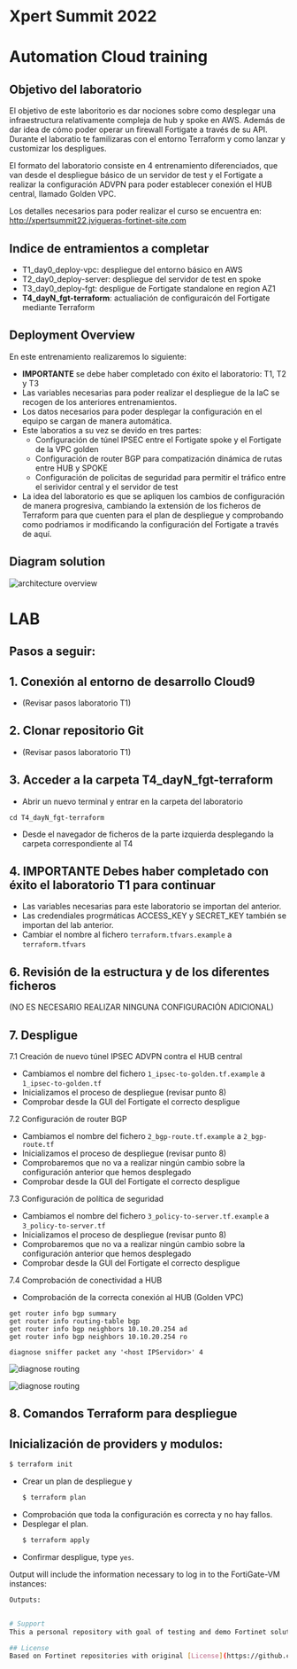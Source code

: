 # Xpert Summit 2022
# Automation Cloud training
## Objetivo del laboratorio
El objetivo de este laboritorio es dar nociones sobre como desplegar una infraestructura relativamente compleja de hub y spoke en AWS. Además de dar idea de cómo poder operar un firewall Fortigate a través de su API. Durante el laboratio te familizaras con el entorno Terraform y como lanzar y customizar los despligues. 

El formato del laboratorio consiste en 4 entrenamiento diferenciados, que van desde el despliegue básico de un servidor de test y el Fortigate a realizar la configuración ADVPN para poder establecer conexión el HUB central, llamado Golden VPC. 

Los detalles necesarios para poder realizar el curso se encuentra en: 
http://xpertsummit22.jvigueras-fortinet-site.com

## Indice de entramientos a completar
* T1_day0_deploy-vpc: despliegue del entorno básico en AWS
* T2_day0_deploy-server: despliegue del servidor de test en spoke
* T3_day0_deploy-fgt: despligue de Fortigate standalone en region AZ1
* **T4_dayN_fgt-terraform**: actualiación de configuraicón del Fortigate mediante Terraform

## Deployment Overview

En este entrenamiento realizaremos lo siguiente:
- **IMPORTANTE** se debe haber completado con éxito el laboratorio: T1, T2 y T3
- Las variables necesarias para poder realizar el despliegue de la IaC se recogen de los anteriores entrenamientos.
- Los datos necesarios para poder desplegar la configuración en el equipo se cargan de manera automática.
- Este laboratios a su vez se devido en tres partes:
  - Configuración de túnel IPSEC entre el Fortigate spoke y el Fortigate de la VPC golden
  - Configuración de router BGP para compatización dinámica de rutas entre HUB y SPOKE
  - Configuración de policitas de seguridad para permitir el tráfico entre el serividor central y el servidor de test
- La idea del laboratorio es que se apliquen los cambios de configuración de manera progresiva, cambiando la extensión de los ficheros de Terraform para que cuenten para el plan de despliegue y comprobando como podriamos ir modificando la configuración del Fortigate a través de aquí.


## Diagram solution

![architecture overview](images/image0.png)


# LAB
## Pasos a seguir:

## 1. Conexión al entorno de desarrollo Cloud9
- (Revisar pasos laboratorio T1)

## 2. Clonar repositorio Git
- (Revisar pasos laboratorio T1)

## 3.  Acceder a la carpeta T4_dayN_fgt-terraform
- Abrir un nuevo terminal y entrar en la carpeta del laboratorio
```
cd T4_dayN_fgt-terraform
```
- Desde el navegador de ficheros de la parte izquierda desplegando la carpeta correspondiente al T4

## 4. **IMPORTANTE** Debes haber completado con éxito el laboratorio T1 para continuar
- Las variables necesarias para este laboratorio se importan del anterior.
- Las credendiales progrmáticas ACCESS_KEY y SECRET_KEY también se importan del lab anterior.
- Cambiar el nombre al fichero `terraform.tfvars.example` a `terraform.tfvars`

## 6. Revisión de la estructura y de los diferentes ficheros
(NO ES NECESARIO REALIZAR NINGUNA CONFIGURACIÓN ADICIONAL)

## 7. **Despligue** 

7.1 Creación de nuevo túnel IPSEC ADVPN contra el HUB central
- Cambiamos el nombre del fichero `1_ipsec-to-golden.tf.example` a `1_ipsec-to-golden.tf`
- Inicializamos el proceso de despliegue (revisar punto 8)
- Comprobar desde la GUI del Fortigate el correcto despligue

7.2 Configuración de router BGP
- Cambiamos el nombre del fichero `2_bgp-route.tf.example` a `2_bgp-route.tf`
- Inicializamos el proceso de despliegue (revisar punto 8)
- Comprobaremos que no va a realizar ningún cambio sobre la configuración anterior que hemos desplegado
- Comprobar desde la GUI del Fortigate el correcto despligue

7.3 Configuración de política de seguridad
- Cambiamos el nombre del fichero `3_policy-to-server.tf.example` a `3_policy-to-server.tf`
- Inicializamos el proceso de despliegue (revisar punto 8)
- Comprobaremos que no va a realizar ningún cambio sobre la configuración anterior que hemos desplegado
- Comprobar desde la GUI del Fortigate el correcto despligue

7.4 Comprobación de conectividad a HUB
- Comprobación de la correcta conexión al HUB (Golden VPC)
```
get router info bgp summary
get router info routing-table bgp
get router info bgp neighbors 10.10.20.254 ad
get router info bgp neighbors 10.10.20.254 ro

diagnose sniffer packet any '<host IPServidor>' 4
```
![diagnose routing](./images/image7-4-1.png)

![diagnose routing](./images/image7-4-2.png)

## 8. Comandos Terraform para despliegue

## Inicialización de providers y modulos:
  ```sh
  $ terraform init
  ```
* Crear un plan de despliegue y 
  ```sh
  $ terraform plan
  ```
* Comprobación que toda la configuración es correcta y no hay fallos.
* Desplegar el plan.
  ```sh
  $ terraform apply
  ```
* Confirmar despligue, type `yes`.


Output will include the information necessary to log in to the FortiGate-VM instances:
```sh
Outputs:


# Support
This a personal repository with goal of testing and demo Fortinet solutions on the Cloud. No support is provided and must be used by your own responsability. Cloud Providers will charge for this deployments, please take it in count before proceed.

## License
Based on Fortinet repositories with original [License](https://github.com/fortinet/fortigate-terraform-deploy/blob/master/LICENSE) © Fortinet Technologies. All rights reserved.


